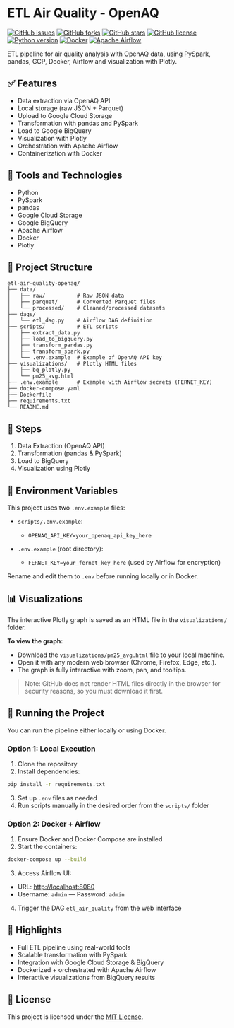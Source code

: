 # ETL Air Quality - OpenAQ

[![GitHub issues](https://img.shields.io/github/issues/danielcbarata/etl-air-quality-openaq?style=flat-square)](https://github.com/danielcbarata/etl-air-quality-openaq/issues)
[![GitHub forks](https://img.shields.io/github/forks/danielcbarata/etl-air-quality-openaq?style=flat-square)](https://github.com/danielcbarata/etl-air-quality-openaq/network/members)
[![GitHub stars](https://img.shields.io/github/stars/danielcbarata/etl-air-quality-openaq?style=flat-square)](https://github.com/danielcbarata/etl-air-quality-openaq/stargazers)
[![GitHub license](https://img.shields.io/github/license/danielcbarata/etl-air-quality-openaq?style=flat-square)](https://github.com/danielcbarata/etl-air-quality-openaq/blob/main/LICENSE)
[![Python version](https://img.shields.io/badge/python-3.10%2B-blue?style=flat-square)](https://www.python.org/downloads/release/python-310/)
[![Docker](https://img.shields.io/badge/docker-%230db7ed.svg?style=flat-square&logo=docker&logoColor=white)](https://www.docker.com/)
[![Apache Airflow](https://img.shields.io/badge/Apache_Airflow-%2300B0B9.svg?style=flat-square&logo=apache-airflow&logoColor=white)](https://airflow.apache.org/)

ETL pipeline for air quality analysis with OpenAQ data, using PySpark, pandas, GCP, Docker, Airflow and visualization with Plotly.

## ✅ Features

* Data extraction via OpenAQ API
* Local storage (raw JSON + Parquet)
* Upload to Google Cloud Storage
* Transformation with pandas and PySpark
* Load to Google BigQuery
* Visualization with Plotly
* Orchestration with Apache Airflow
* Containerization with Docker

## 🔧 Tools and Technologies

* Python
* PySpark
* pandas
* Google Cloud Storage
* Google BigQuery
* Apache Airflow
* Docker
* Plotly

## 📁 Project Structure

```
etl-air-quality-openaq/
├── data/
│   ├── raw/          # Raw JSON data
│   ├── parquet/      # Converted Parquet files
│   └── processed/    # Cleaned/processed datasets
├── dags/
│   └── etl_dag.py    # Airflow DAG definition
├── scripts/          # ETL scripts
│   ├── extract_data.py
│   ├── load_to_bigquery.py
│   ├── transform_pandas.py
│   ├── transform_spark.py
│   └── .env.example  # Example of OpenAQ API key
├── visualizations/   # Plotly HTML files
│   ├── bq_plotly.py
│   └── pm25_avg.html
├── .env.example      # Example with Airflow secrets (FERNET_KEY)
├── docker-compose.yaml
├── Dockerfile
├── requirements.txt
└── README.md
```

## 📌 Steps

1. Data Extraction (OpenAQ API)
2. Transformation (pandas & PySpark)
3. Load to BigQuery
4. Visualization using Plotly

## 🔐 Environment Variables

This project uses two `.env.example` files:

* `scripts/.env.example`:

  * `OPENAQ_API_KEY=your_openaq_api_key_here`
* `.env.example` (root directory):

  * `FERNET_KEY=your_fernet_key_here` (used by Airflow for encryption)

Rename and edit them to `.env` before running locally or in Docker.

## 📊 Visualizations

The interactive Plotly graph is saved as an HTML file in the `visualizations/` folder.

**To view the graph:**

* Download the `visualizations/pm25_avg.html` file to your local machine.
* Open it with any modern web browser (Chrome, Firefox, Edge, etc.).
* The graph is fully interactive with zoom, pan, and tooltips.

> Note: GitHub does not render HTML files directly in the browser for security reasons, so you must download it first.

## 🚀 Running the Project

You can run the pipeline either locally or using Docker.

### Option 1: Local Execution

1. Clone the repository
2. Install dependencies:

```bash
pip install -r requirements.txt
```

3. Set up `.env` files as needed
4. Run scripts manually in the desired order from the `scripts/` folder

### Option 2: Docker + Airflow

1. Ensure Docker and Docker Compose are installed
2. Start the containers:

```bash
docker-compose up --build
```

3. Access Airflow UI:

* URL: [http://localhost:8080](http://localhost:8080)
* Username: `admin` — Password: `admin`

4. Trigger the DAG `etl_air_quality` from the web interface

## 📌 Highlights

* Full ETL pipeline using real-world tools
* Scalable transformation with PySpark
* Integration with Google Cloud Storage & BigQuery
* Dockerized + orchestrated with Apache Airflow
* Interactive visualizations from BigQuery results

## 🪪 License

This project is licensed under the [MIT License](LICENSE).